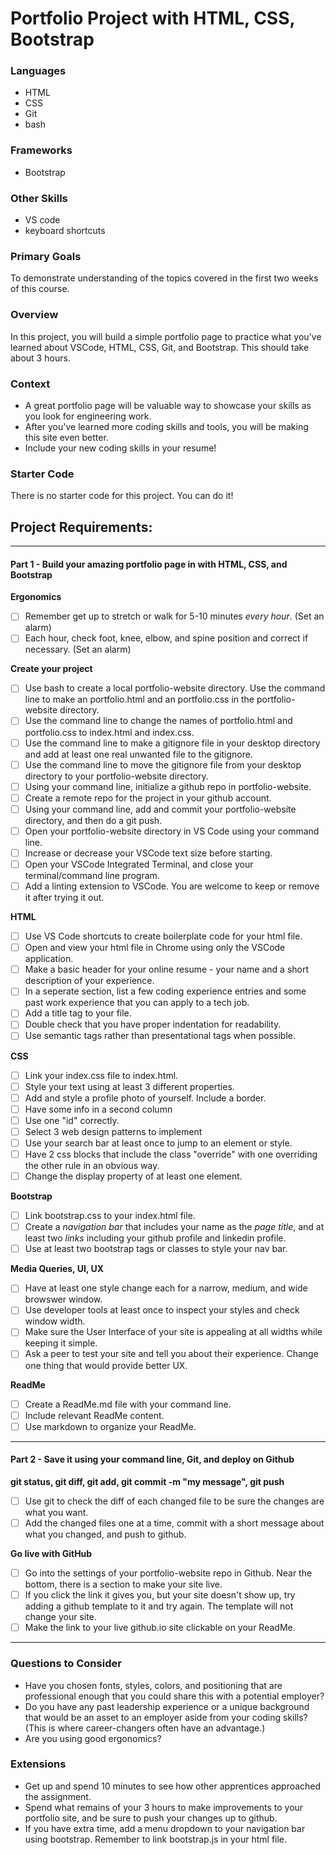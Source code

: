 # Portfolio Project with HTML, CSS, Bootstrap

### Languages
- HTML
- CSS
- Git
- bash

### Frameworks
- Bootstrap

### Other Skills
- VS code
- keyboard shortcuts

### Primary Goals
To demonstrate understanding of the topics covered in the first two weeks of this course.

### Overview
In this project, you will build a simple portfolio page to practice what you've learned about VSCode, HTML, CSS, Git, and Bootstrap. This should take about 3 hours.

### Context
- A great portfolio page will be valuable way to showcase your skills as you look for engineering work.
- After you've learned more coding skills and tools, you will be making this site even better.
- Include your new coding skills in your resume!

### Starter Code
There is no starter code for this project. You can do it! 

## Project Requirements:

-----

#### Part 1 - Build your amazing portfolio page in with HTML, CSS, and Bootstrap

**Ergonomics**
- [ ] Remember get up to stretch or walk for 5-10 minutes *every hour*. (Set an alarm)
- [ ] Each hour, check foot, knee, elbow, and spine position and correct if necessary. (Set an alarm)

**Create your project**
- [ ] Use bash to create a local portfolio-website directory.  Use the command line to make an portfolio.html and an portfolio.css in the portfolio-website directory.
- [ ] Use the command line to change the names of portfolio.html and portfolio.css to index.html and index.css.
- [ ] Use the command line to make a gitignore file in your desktop directory and add at least one real unwanted file to the gitignore.
- [ ] Use the command line to move the gitignore file from your desktop directory to your portfolio-website directory.
- [ ] Using your command line, initialize a github repo in portfolio-website.
- [ ] Create a remote repo for the project in your github account.
- [ ] Using your command line, add and commit your portfolio-website directory, and then do a git push.
- [ ] Open your portfolio-website directory in VS Code using your command line.
- [ ] Increase or decrease your VSCode text size before starting.
- [ ] Open your VSCode Integrated Terminal, and close your terminal/command line program.
- [ ] Add a linting extension to VSCode.  You are welcome to keep or remove it after trying it out.

**HTML**  
- [ ] Use VS Code shortcuts to create boilerplate code for your html file.
- [ ] Open and view your html file in Chrome using only the VSCode application.
- [ ] Make a basic header for your online resume - your name and a short description of your experience.
- [ ] In a seperate section, list a few coding experience entries and some past work experience that you can apply to a tech job.
- [ ] Add a title tag to your file.
- [ ] Double check that you have proper indentation for readability.
- [ ] Use semantic tags rather than presentational tags when possible. 

**CSS**
- [ ] Link your index.css file to index.html.
- [ ] Style your text using at least 3 different properties.
- [ ] Add and style a profile photo of yourself. Include a border.
- [ ] Have some info in a second column
- [ ] Use one "id" correctly.
- [ ] Select 3 web design patterns to implement
- [ ] Use your search bar at least once to jump to an element or style.
- [ ] Have 2 css blocks that include the class "override" with one overriding the other rule in an obvious way.
- [ ] Change the display property of at least one element.

**Bootstrap**  
- [ ] Link bootstrap.css to your index.html file.
- [ ] Create a *navigation bar* that includes your name as the *page title*, and at least two *links* including your github profile and linkedin profile.
- [ ] Use at least two bootstrap tags or classes to style your nav bar.

**Media Queries, UI, UX**
- [ ] Have at least one style change each for a narrow, medium, and wide browswer window.
- [ ] Use developer tools at least once to inspect your styles and check window width.
- [ ] Make sure the User Interface of your site is appealing at all widths while keeping it simple.
- [ ] Ask a peer to test your site and tell you about their experience. Change one thing that would provide better UX.

**ReadMe**
- [ ]  Create a ReadMe.md file with your command line.
- [ ]  Include relevant ReadMe content.
- [ ]  Use markdown to organize your ReadMe.
-----

#### Part 2 - Save it using your command line, Git, and deploy on Github

**git status, git diff, git add, git commit -m "my message", git push**  
- [ ] Use git to check the diff of each changed file to be sure the changes are what you want.
- [ ] Add the changed files one at a time, commit with a short message about what you changed, and push to github.

**Go live with GitHub**
- [ ] Go into the settings of your portfolio-website repo in Github.  Near the bottom, there is a section to make your site live.  
- [ ] If you click the link it gives you, but your site doesn't show up, try adding a github template to it and try again.  The template will not change your site.
- [ ] Make the link to your live github.io site clickable on your ReadMe.
-----

### Questions to Consider
- Have you chosen fonts, styles, colors, and positioning that are professional enough that you could share this with a potential employer?
- Do you have any past leadership experience or a unique background that would be an asset to an employer aside from your coding skills? (This is where career-changers often have an advantage.)
- Are you using good ergonomics?

### Extensions
- Get up and spend 10 minutes to see how other apprentices approached the assignment.
- Spend what remains of your 3 hours to make improvements to your portfolio site, and be sure to push your changes up to github.
- If you have extra time, add a menu dropdown to your navigation bar using bootstrap. Remember to link bootstrap.js in your html file.
